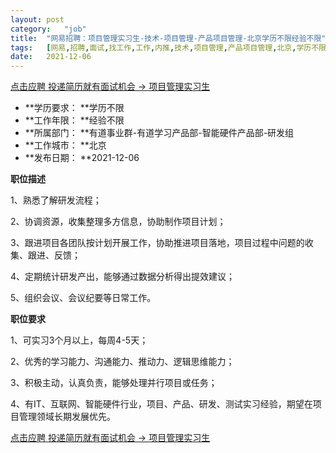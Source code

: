 ```yaml
---
layout:	post
category:	"job"
title:	"网易招聘：项目管理实习生-技术-项目管理-产品项目管理-北京学历不限经验不限"
tags:	[网易,招聘,面试,找工作,工作,内推,技术,项目管理,产品项目管理,北京,学历不限,经验不限]
date:	2021-12-06
---
```


[点击应聘 投递简历就有面试机会 ->  项目管理实习生](http://mobile.bole.netease.com/bole/boleDetail?id=35590&employeeId=346f03c3cda5f04c&key=all)



- **学历要求： **学历不限
- **工作年限： **经验不限
- **所属部门： **有道事业群-有道学习产品部-智能硬件产品部-研发组
- **工作城市： **北京
- **发布日期： **2021-12-06



**职位描述**

1、熟悉了解研发流程；

2、协调资源，收集整理多方信息，协助制作项目计划；

3、跟进项目各团队按计划开展工作，协助推进项目落地，项目过程中问题的收集、跟进、反馈；

4、定期统计研发产出，能够通过数据分析得出提效建议；

5、组织会议、会议纪要等日常工作。



**职位要求**

1、可实习3个月以上，每周4-5天；

2、优秀的学习能力、沟通能力、推动力、逻辑思维能力；

3、积极主动，认真负责，能够处理并行项目或任务；

4、有IT、互联网、智能硬件行业，项目、产品、研发、测试实习经验，期望在项目管理领域长期发展优先。





[点击应聘 投递简历就有面试机会 ->  项目管理实习生](http://mobile.bole.netease.com/bole/boleDetail?id=35590&employeeId=346f03c3cda5f04c&key=all)
